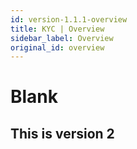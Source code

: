 ```yaml
---
id: version-1.1.1-overview
title: KYC | Overview
sidebar_label: Overview
original_id: overview
---
```


# Blank

## This is version 2